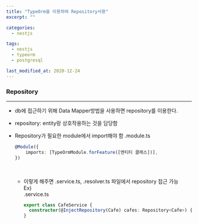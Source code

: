 ```yaml
---
title: "TypeOrm을 이용하여 Repository사용"
excerpt: ""

categories:
  - nestjs

tags:
  - nestjs
  - typeorm
  - postgresql

last_modified_at: 2020-12-24
---
```


### Repository

---

- db에 접근하기 위해 Data Mapper방법을 사용하면 repository를 이용한다.
  <br>

- repository: entity랑 상호작용하는 것을 담당함
  <br>

- Repository가 필요한 module에서 import해야 함
  .module.ts

  ```typescript
  @Module({
      imports: [TypeOrmModule.forFeature([엔티티 클래스])],
  })
  ```

  <br>

  - 이렇게 해주면 .service.ts, .resolver.ts 파일에서 repository 접근 가능  
    Ex)
    <br>
    .service.ts

    ```typescript
    export class CafeService {
      constructor(@InjectRepository(Cafe) cafes: Repository<Cafe>) {}
    }
    ```
